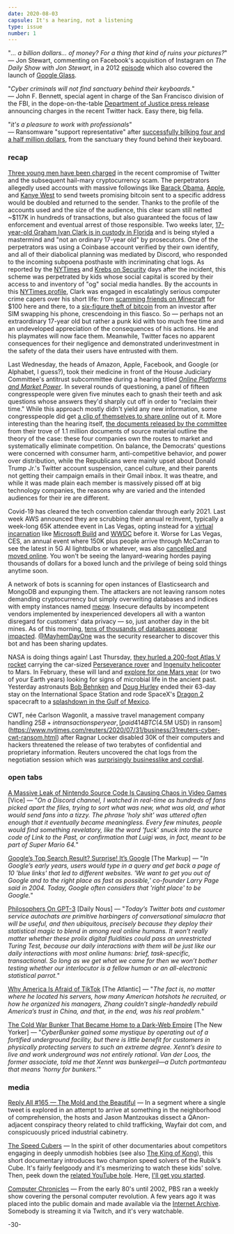 ```yaml
---
date: 2020-08-03
capsule: It's a hearing, not a listening
type: issue
number: 1
---
```


"*&hellip; a billion dollars&hellip; of money? For a thing that kind of ruins your pictures?*"
\
&mdash; Jon Stewart, commenting on Facebook's acquisition of Instagram on *The Daily Show with Jon Stewart*, in a 2012 [episode](http://www.cc.com/video-clips/q44wd5/the-daily-show-with-jon-stewart-the-social-networth) which also covered the launch of [Google Glass](https://www.youtube.com/watch?v=BvTrx-i_nB4).

"*Cyber criminals will not find sanctuary behind their keyboards.*"
\
&mdash; John F. Bennett, special agent in charge of the San Francisco division of the FBI, in the dope-on-the-table [Department of Justice press release](https://www.justice.gov/usao-ndca/pr/three-individuals-charged-alleged-roles-twitter-hack) announcing charges in the recent Twitter hack. Easy there, big fella.

"*it's a pleasure to work with professionals*"
\
&mdash; Ransomware "support representative" after [successfully bilking four and a half million dollars](https://www.reuters.com/article/us-cyber-cwt-ransom/payment-sent-travel-giant-cwt-pays-4-5-million-ransom-to-cyber-criminals-idUSKCN24W25W), from the sanctuary they found behind their keyboard.

### recap

[Three young men have been charged](https://www.nytimes.com/2020/07/31/technology/twitter-hack-arrest.html) in the recent compromise of Twitter and the subsequent hail-mary cryptocurrency scam. The perpetrators allegedly used accounts with massive followings like [Barack Obama](https://cdn.vox-cdn.com/thumbor/J7TJ6XakbAWNCaKbG0MyqSekpBg=/800x0/filters:no_upscale()/cdn.vox-cdn.com/uploads/chorus_asset/file/20086116/Screen_Shot_2020_07_15_at_2.35.49_PM.png), [Apple](https://cdn.vox-cdn.com/thumbor/ZUimC-zE1_QL3jZ1dIVcqpHKtzI=/800x0/filters:no_upscale()/cdn.vox-cdn.com/uploads/chorus_asset/file/20086035/Screen_Shot_2020_07_15_at_1.59.40_PM.png), and [Kanye West](https://cdn.vox-cdn.com/thumbor/UC_SB34j64eRjoVPgu-qbgismTU=/800x0/filters:no_upscale()/cdn.vox-cdn.com/uploads/chorus_asset/file/20086046/Screen_Shot_2020_07_15_at_2.04.53_PM.png) to send tweets promising bitcoin sent to a specific address would be doubled and returned to the sender. Thanks to the profile of the accounts used and the size of the audience, this clear scam still netted ~$117K in hundreds of transactions, but also guaranteed the focus of law enforcement and eventual arrest of those responsible. Two weeks later, [17-year-old Graham Ivan Clark is in custody in Florida](https://krebsonsecurity.com/2020/07/three-charged-in-july-15-twitter-compromise/) and is being styled a mastermind and "not an ordinary 17-year old" by prosecutors. One of the perpetrators was using a Coinbase account verified by their own identify, and all of their diabolical planning was mediated by Discord, who responded to the incoming subpoena posthaste with incriminating chat logs. As reported by the [NYTimes](https://www.nytimes.com/2020/07/17/technology/twitter-hackers-interview.html) and [Krebs on Security](https://krebsonsecurity.com/2020/07/whos-behind-wednesdays-epic-twitter-hack/) days after the incident, this scheme was perpetrated by kids whose social capital is scored by their access to and inventory of "og" social media handles. By the accounts in this [NYTimes profile](https://www.nytimes.com/2020/08/02/technology/florida-teenager-twitter-hack.html), Clark was engaged in escalatingly serious computer crime capers over his short life: from [scamming friends on Minecraft](https://www.youtube.com/watch?v=CvrPXbk-BXw) for $100 here and there, to a [six-figure theft of bitcoin](https://www.seattletimes.com/business/technology/after-hackers-stole-1m-in-cryptocurrency-bellevue-venture-capitalist-launched-pr-blitz-against-local-company-he-blames/) from an investor after SIM swapping his phone, crescendoing in this fiasco. So &mdash; perhaps not an extraordinary 17-year old but rather a punk kid with too much free time and an undeveloped appreciation of the consequences of his actions. He and his playmates will now face them. Meanwhile, Twitter faces no apparent consequences for their negligence and demonstrated underinvestment in the safety of the data their users have entrusted with them.

Last Wednesday, the heads of Amazon, Apple, Facebook, and Google (or Alphabet, I guess?), took their medicine in front of the House Judiciary Committee's antitrust subcommittee during a hearing titled *[Online Platforms and Market Power](https://www.youtube.com/watch?v=WBFDQvIrWYM)*. In several rounds of questioning, a panel of fifteen congresspeople were given five minutes each to gnash their teeth and ask questions whose answers they'd sharply cut off in order to "reclaim their time." While this approach mostly didn't yield any new information, some congresspeople did get [a clip of themselves to share online](https://twitter.com/Jim_Jordan/status/1288531314166190080) out of it. More interesting than the hearing itself, [the documents released by the committee](https://judiciary.house.gov/online-platforms-and-market-power/) from their trove of 1.1 million documents of source material outline the theory of the case: these four companies own the routes to market and systematically eliminate competition. On balance, the Democrats' questions were concerned with consumer harm, anti-competitive behavior, and power over distribution, while the Republicans were mainly upset about Donald Trump Jr.'s Twitter account suspension, cancel culture, and their parents not getting their campaign emails in their Gmail inbox. It was theatre, and while it was made plain each member is massively pissed off at big technology companies, the reasons why are varied and the intended audiences for their ire are different.

Covid-19 has cleared the tech convention calendar through early 2021. Last week AWS announced they are scrubbing their annual re:Invent, typically a week-long 65K attendee event in Las Vegas, opting instead for a [virtual incarnation](https://twitter.com/jeffbarr/status/1288544794856235009) like [Microsoft Build](https://www.theverge.com/2020/3/12/21163586/microsoft-build-2020-virtual-event-cancel-online-coronavirus) and [WWDC](https://daringfireball.net/linked/2020/03/13/wwdc-2020-online) before it. Worse for Las Vegas, CES, an annual event where 150K plus people arrive through McCarran to see the latest in 5G AI lightbulbs or whatever, was also [cancelled and moved online](https://arstechnica.com/gadgets/2020/07/ces-2021-in-las-vegas-is-cancelled-event-moves-online/). You won't be seeing the lanyard-wearing hordes paying thousands of dollars for a boxed lunch and the privilege of being sold things anytime soon.

A network of bots is scanning for open instances of Elasticsearch and MongoDB and expunging them. The attackers are not leaving ransom notes demanding cryptocurrency but simply overwriting databases and indices with empty instances named [meow](https://arstechnica.com/information-technology/2020/07/more-than-1000-databases-have-been-nuked-by-mystery-meow-attack/). Insecure defaults by incompetent vendors implemented by inexperienced developers all with a wanton disregard for customers' data privacy &mdash; so, just another day in the bit mines. As of this morning, [tens of thousands of databases appear impacted](https://www.shodan.io/search?query=meow). [@MayhemDayOne](https://twitter.com/MayhemDayOne) was the security researcher to discover this bot and has been sharing updates.

NASA is doing things again! Last Thursday, [they hurled a 200-foot Atlas V rocket](https://www.youtube.com/watch?v=JIB3JbIIbPU&feature=youtu.be&t=2913) carrying the car-sized [Perseverance rover](https://mars.nasa.gov/mars2020/) and [Ingenuity helicopter](https://mars.nasa.gov/technology/helicopter/) to Mars. In February, these will land and [explore for one Mars year](https://mars.nasa.gov/mars2020/timeline/surface-operations/) (or two of your Earth years) looking for signs of microbial life in the ancient past. Yesterday astronauts [Bob Behnken](https://twitter.com/AstroBehnken) and [Doug Hurley](https://twitter.com/Astro_Doug) ended their 63-day stay on the International Space Station and rode SpaceX's [Dragon 2](https://en.wikipedia.org/wiki/SpaceX_Dragon_2) spacecraft to a [splashdown in the Gulf of Mexico](https://twitter.com/SpaceX/status/1289996815824117760).

CWT, née Carlson Wagonlit, a massive travel management company handling $25B+ in transactions per year, [paid 414 BTC ($4.5M USD) in ransom](https://www.nytimes.com/reuters/2020/07/31/business/31reuters-cyber-cwt-ransom.html) after Ragnar Locker disabled 30K of their computers and hackers threatened the release of two terabytes of confidential and proprietary information. Reuters uncovered the chat logs from the negotiation session which was [surprisingly businesslike and cordial](https://twitter.com/jc_stubbs/status/1289199296328298497).

### open tabs

[A Massive Leak of Nintendo Source Code Is Causing Chaos in Video Games](https://www.vice.com/en_us/article/7kp7bx/a-massive-leak-of-nintendo-source-code-is-causing-chaos-in-video-games) [Vice] &mdash; "*On a Discord channel, I watched in real-time as hundreds of fans picked apart the files, trying to sort what was new, what was old, and what would send fans into a tizzy. The phrase 'holy shit' was uttered often enough that it eventually became meaningless. Every few minutes, people would find something revelatory, like the word 'fuck' snuck into the source code of Link to the Past, or confirmation that Luigi was, in fact, meant to be part of Super Mario 64.*"

[Google’s Top Search Result? Surprise! It’s Google](https://themarkup.org/google-the-giant/2020/07/28/google-search-results-prioritize-google-products-over-competitors) [The Markup] &mdash; "*In Google’s early years, users would type in a query and get back a page of 10 'blue links' that led to different websites. 'We want to get you out of Google and to the right place as fast as possible,' co-founder Larry Page said in 2004. Today, Google often considers that 'right place' to be Google.*"

[Philosophers On GPT-3](http://dailynous.com/2020/07/30/philosophers-gpt-3/) [Daily Nous] &mdash; "*Today’s Twitter bots and customer service autochats are primitive harbingers of conversational simulacra that will be useful, and then ubiquitous, precisely because they deploy their statistical magic to blend in among real online humans. It won’t really matter whether these prolix digital fluidities could pass an unrestricted Turing Test, because our daily interactions with them will be just like our daily interactions with most online humans: brief, task-specific, transactional. So long as we get what we came for then we won’t bother testing whether our interlocutor is a fellow human or an all-electronic statistical parrot.*"

[Why America Is Afraid of TikTok](https://www.theatlantic.com/international/archive/2020/07/tiktok-ban-china-america/614725/) [The Atlantic] &mdash; "*The fact is, no matter where he located his servers, how many American hotshots he recruited, or how he organized his managers, Zhang couldn’t single-handedly rebuild America’s trust in China, and that, in the end, was his real problem.*"

[The Cold War Bunker That Became Home to a Dark-Web Empire](https://www.newyorker.com/magazine/2020/08/03/the-cold-war-bunker-that-became-home-to-a-dark-web-empire) [The New Yorker] &mdash; "*CyberBunker gained some mystique by operating out of a fortified underground facility, but there is little benefit for customers in physically protecting servers to such an extreme degree. Xennt’s desire to live and work underground was not entirely rational. Van der Loos, the former associate, told me that Xennt was bunkergeil—a Dutch portmanteau that means 'horny for bunkers.'*"

### media

[Reply All #165 &mdash; The Mold and the Beautiful](https://gimletmedia.com/shows/reply-all/6nhw5w/165-the-mold-and-the-beautiful) &mdash; In a segment where a single tweet is explored in an attempt to arrive at something in the neighborhood of comprehension, the hosts and Jason Mantzoukas dissect a QAnon-adjacent conspiracy theory related to child trafficking, Wayfair dot com, and conspicuously priced industrial cabinetry.

[The Speed Cubers](https://www.youtube.com/watch?v=-wrTIWx_Z6k) &mdash; In the spirit of other documentaries about competitors engaging in deeply unmodish hobbies (see also [The King of Kong](https://www.youtube.com/watch?v=V2ObjxcV7EY)), this short documentary introduces two champion speed solvers of the Rubik's Cube. It's fairly feelgoody and it's mesmerizing to watch these kids' solve. Then, peek down the [related YouTube hole](https://www.youtube.com/results?search_query=cubing). Here, [I'll get you started](https://www.youtube.com/watch?v=4nSnsav3bIU).

[Computer Chronicles](https://www.twitch.tv/computerchronicles) &mdash; From the early 80's until 2002, PBS ran a weekly show covering the personal computer revolution. A few years ago it was placed into the public domain and made available via the [Internet Archive](https://archive.org/details/computerchronicles). Somebody is streaming it via Twitch, and it's very watchable.

-30-